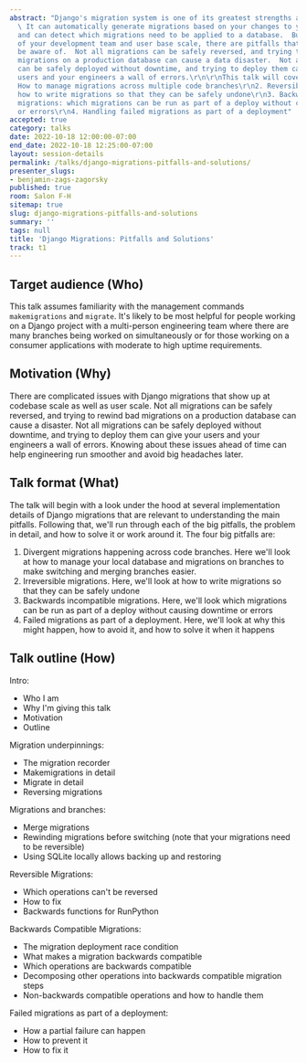 ```yaml
---
abstract: "Django's migration system is one of its greatest strengths as a framework.
  \ It can automatically generate migrations based on your changes to your models
  and can detect which migrations need to be applied to a database.  But, as the size
  of your development team and user base scale, there are pitfalls that you need to
  be aware of.  Not all migrations can be safely reversed, and trying to rewind bad
  migrations on a production database can cause a data disaster.  Not all migrations
  can be safely deployed without downtime, and trying to deploy them can give your
  users and your engineers a wall of errors.\r\n\r\nThis talk will cover the following:\r\n1.
  How to manage migrations across multiple code branches\r\n2. Reversible migrations:
  how to write migrations so that they can be safely undone\r\n3. Backwards compatible
  migrations: which migrations can be run as part of a deploy without causing downtime
  or errors\r\n4. Handling failed migrations as part of a deployment"
accepted: true
category: talks
date: 2022-10-18 12:00:00-07:00
end_date: 2022-10-18 12:25:00-07:00
layout: session-details
permalink: /talks/django-migrations-pitfalls-and-solutions/
presenter_slugs:
- benjamin-zags-zagorsky
published: true
room: Salon F-H
sitemap: true
slug: django-migrations-pitfalls-and-solutions
summary: ''
tags: null
title: 'Django Migrations: Pitfalls and Solutions'
track: t1
---
```


## Target audience (Who)

This talk assumes familiarity with the management commands `makemigrations` and `migrate`.  It's likely to be most helpful for people working on a Django project with a multi-person engineering team where there are many branches being worked on simultaneously or for those working on a consumer applications with moderate to high uptime requirements.


## Motivation (Why)

There are complicated issues with Django migrations that show up at codebase scale as well as user scale.  Not all migrations can be safely reversed, and trying to rewind bad migrations on a production database can cause a disaster.  Not all migrations can be safely deployed without downtime, and trying to deploy them can give your users and your engineers a wall of errors.  Knowing about these issues ahead of time can help engineering run smoother and avoid big headaches later.

## Talk format (What)

The talk will begin with a look under the hood at several implementation details of Django migrations that are relevant to understanding the main pitfalls.  Following that, we'll run through each of the big pitfalls, the problem in detail, and how to solve it or work around it.  The four big pitfalls are:
1. Divergent migrations happening across code branches.  Here we'll look at how to manage your local database and migrations on branches to make switching and merging branches easier.
2. Irreversible migrations.  Here, we'll look at how to write migrations so that they can be safely undone
3. Backwards incompatible migrations.  Here, we'll look which migrations can be run as part of a deploy without causing downtime or errors
4. Failed migrations as part of a deployment.  Here, we'll look at why this might happen, how to avoid it, and how to solve it when it happens

## Talk outline (How)

Intro:
* Who I am
* Why I'm giving this talk
* Motivation
* Outline

Migration underpinnings:
* The migration recorder
* Makemigrations in detail
* Migrate in detail
* Reversing migrations

Migrations and branches:
* Merge migrations
* Rewinding migrations before switching (note that your migrations need to be reversible)
* Using SQLite locally allows backing up and restoring

Reversible Migrations:
* Which operations can't be reversed
* How to fix
* Backwards functions for RunPython

Backwards Compatible Migrations:
* The migration deployment race condition
* What makes a migration backwards compatible
* Which operations are backwards compatible
* Decomposing other operations into backwards compatible migration steps
* Non-backwards compatible operations and how to handle them

Failed migrations as part of a deployment:
* How a partial failure can happen
* How to prevent it
* How to fix it
